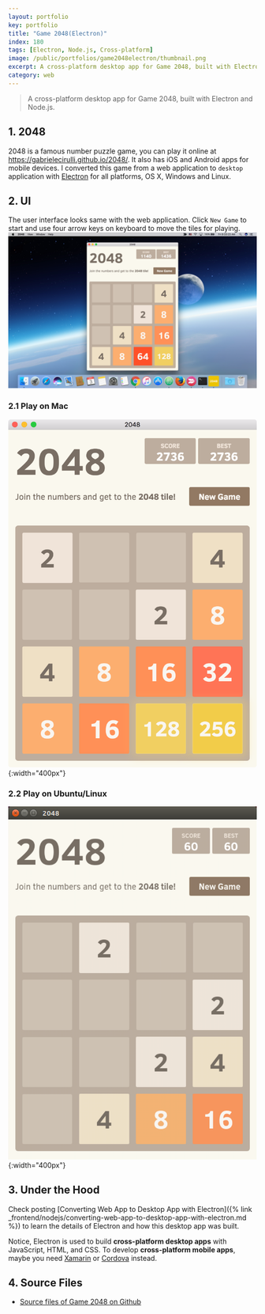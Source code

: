 ```yaml
---
layout: portfolio
key: portfolio
title: "Game 2048(Electron)"
index: 180
tags: [Electron, Node.js, Cross-platform]
image: /public/portfolios/game2048electron/thumbnail.png
excerpt: A cross-platform desktop app for Game 2048, built with Electron and Node.js
category: web
---
```


> A cross-platform desktop app for Game 2048, built with Electron and Node.js.

## 1. 2048
2048 is a famous number puzzle game, you can play it online at https://gabrielecirulli.github.io/2048/. It also has iOS and Android apps for mobile devices. I converted this game from a web application to `desktop` application with [Electron](https://electron.atom.io/) for all platforms, OS X, Windows and Linux.

## 2. UI
The user interface looks same with the web application. Click `New Game` to start and use four arrow keys on keyboard to move the tiles for playing.
![image](/public/portfolios/game2048electron/2048.png)  
### 2.1 Play on Mac
![image](/public/portfolios/game2048electron/mac.png){:width="400px"}  
### 2.2 Play on Ubuntu/Linux
![image](/public/portfolios/game2048electron/linux.png){:width="400px"}  

## 3. Under the Hood
Check posting [Converting Web App to Desktop App with Electron]({% link _frontend/nodejs/converting-web-app-to-desktop-app-with-electron.md %}) to learn the details of Electron and how this desktop app was built.

Notice, Electron is used to build __cross-platform desktop apps__ with JavaScript, HTML, and CSS. To develop __cross-platform mobile apps__, maybe you need [Xamarin](https://www.xamarin.com/) or [Cordova](https://cordova.apache.org/) instead.

## 4. Source Files
* [Source files of Game 2048 on Github](https://github.com/jojozhuang/game-2048-electron)
